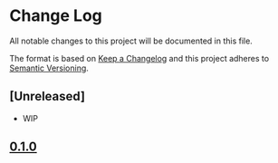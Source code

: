 Change Log
==========

All notable changes to this project will be documented in this file.

The format is based on [Keep a Changelog](http://keepachangelog.com/)
and this project adheres to [Semantic Versioning](http://semver.org/).

## [Unreleased]
- WIP

## [0.1.0](https://github.com/TangoMan75/calculatrice-salaire-net/releases/tag/0.1.0)

